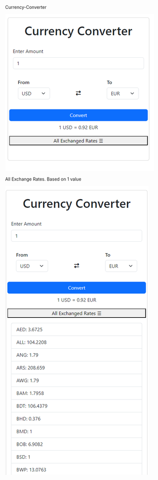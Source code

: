 Currency-Converter

<picture>
  <img src="ss-1.png" alt="">
</picture>

All Exchange Rates. Based on 1 value

<picture>
  <img src="ss-2.png" alt="">
</picture>
